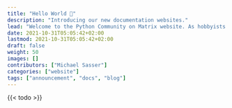 ```yaml
---
title: "Hello World 👋"
description: "Introducing our new documentation websites."
lead: "Welcome to the Python Community on Matrix website. As hobbyists and developers, we know how useful documentations are. When we joined the Matrix network, we felt a bit lost too. With this website, we try to help newcomers to get started."
date: 2021-10-31T05:05:42+02:00
lastmod: 2021-10-31T05:05:42+02:00
draft: false
weight: 50
images: []
contributors: ["Michael Sasser"]
categories: ["website"]
tags: ["announcement", "docs", "blog"]
---
```


{{< todo >}}

<!--
  TODO: Add more content and describe, what is on the page and how to find it.
-->
